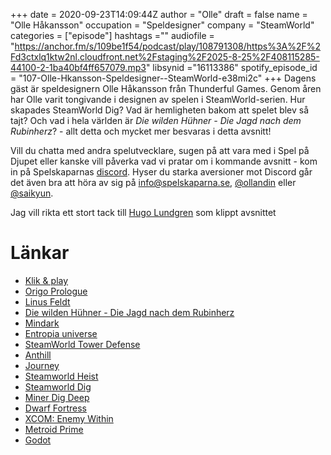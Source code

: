 +++ 
date = 2020-09-23T14:09:44Z
author = "Olle"
draft = false
name = "Olle Håkansson"
occupation = "Speldesigner"
company = "SteamWorld"
categories = ["episode"]
hashtags =""
audiofile = "https://anchor.fm/s/109be1f54/podcast/play/108791308/https%3A%2F%2Fd3ctxlq1ktw2nl.cloudfront.net%2Fstaging%2F2025-8-25%2F408115285-44100-2-1ba40bf4ff657079.mp3"
libsynid ="16113386"
spotify_episode_id = "107-Olle-Hkansson-Speldesigner--SteamWorld-e38mi2c"
+++ 
Dagens gäst är speldesignern Olle Håkansson från Thunderful Games. Genom åren har Olle varit tongivande i designen av spelen i SteamWorld-serien.  Hur skapades SteamWorld Dig? Vad är hemligheten bakom att spelet blev så tajt?  Och vad i hela världen är _Die wilden Hühner - Die Jagd nach dem Rubinherz_? - allt detta och mycket mer besvaras i detta avsnitt!

Vill du chatta med andra spelutvecklare, sugen på att vara med i Spel på Djupet eller kanske vill påverka vad vi pratar om i kommande avsnitt - kom in på Spelskaparnas  [discord](https://discord.gg/hBHEXss). Hyser du starka aversioner mot Discord går det även bra att höra av sig på info@spelskaparna.se, [@ollandin](https://twitter.com/ollelandin) eller [@saikyun](https://twitter.com/Saikyun).


Jag vill rikta ett stort tack till [Hugo Lundgren](https://hugolundgren.com/) som klippt avsnittet

# Länkar
* [Klik & play](https://en.wikipedia.org/wiki/Clickteam)
* [Origo Prologue](https://www.youtube.com/watch?v=4Q7CsPIA4so&ab_channel=MrPixelknights)
* [Linus Feldt](http://spelskaparna.com/episode/42/)
* [Die wilden Hühner - Die Jagd nach dem Rubinherz](https://www.youtube.com/watch?v=0n-tLehvTkk&ab_channel=Sigyn)
* [Mindark](https://www.mindark.com/)
* [Entropia universe](https://www.youtube.com/watch?v=3cZmN1JvTP4&ab_channel=CerealOverdrive)
* [SteamWorld Tower Defense](https://www.youtube.com/watch?v=Wp1lWLcZTfA&ab_channel=Image%26FormGames)
* [Anthill](https://www.youtube.com/watch?v=2ItVwjoHMu0&ab_channel=Image%26FormGames)
* [Journey](https://www.youtube.com/watch?v=mU3nNT4rcFg&t=17s&ab_channel=PlayStation)
* [Steamworld Heist](https://www.youtube.com/watch?v=mV5_Hp3kG7U&ab_channel=Image%26FormGames)
* [Steamworld Dig](https://www.youtube.com/watch?v=Fe-9OPMUz4w&ab_channel=Image%26FormGames)
* [Miner Dig Deep](https://www.youtube.com/watch?v=fGmPytCwF4g&ab_channel=CamperVlogs)
* [Dwarf Fortress](https://www.youtube.com/watch?v=QtQyRNNEMRA&ab_channel=Nookrium)
* [XCOM: Enemy Within](https://www.youtube.com/watch?v=fjH4TYZQtcA&ab_channel=IGN)
* [Metroid Prime](https://www.youtube.com/watch?v=u8klx34R8m8&ab_channel=IGN)
* [Godot](https://godotengine.org/)
